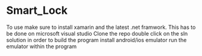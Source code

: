 # Smart_Lock
To use make sure to install xamarin and the latest .net framwork. This has to be done on microsoft visual studio
Clone the repo
double click on the sln solution in order to build the program
install android/ios emulator
run the emulator within the program
